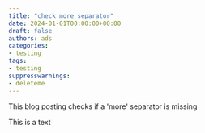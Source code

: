 ```yaml
---
title: "check more separator"
date: 2024-01-01T00:00:00+00:00
draft: false
authors: ads
categories:
- testing
tags:
- testing
suppresswarnings:
- deleteme
---
```


This blog posting checks if a 'more' separator is missing

This is a text
